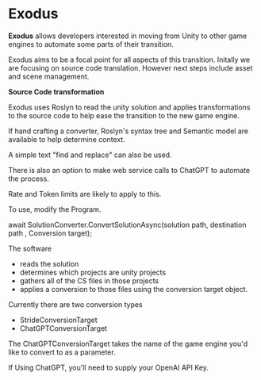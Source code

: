 # Exodus

**Exodus** allows developers interested in moving from Unity to other game engines
to automate some parts of their transition.

Exodus aims to be a focal point for all aspects of this transition. Initally we are
focusing on source code translation. However next steps include asset and scene management.

**Source Code transformation**

Exodus uses Roslyn to read the unity solution and applies transformations
to the source code to help ease the transition to the new game engine.

If hand crafting a converter, Roslyn's syntax tree and Semantic model are available to
help determine context.

A simple text "find and replace" can also be used.


There is also an option to make web service calls to ChatGPT to automate the process. 

Rate and Token limits are likely to apply to this.

To use, modify the Program.

await SolutionConverter.ConvertSolutionAsync(solution path, destination path , Conversion target);

The software 

* reads the solution
* determines which projects are unity projects
* gathers all of the CS files in those projects
* applies a conversion to those files using the conversion target object.


Currently there are two conversion types

* StrideConversionTarget
* ChatGPTConversionTarget

The ChatGPTConversionTarget takes the name of the game engine you'd like to convert to as a parameter.

If Using ChatGPT, you'll need to supply your OpenAI API Key.





